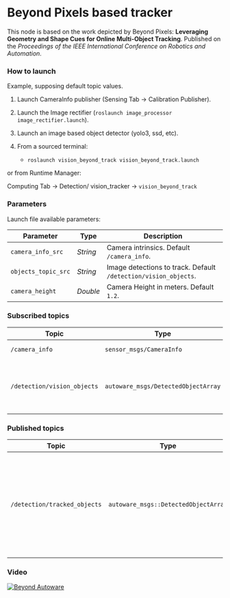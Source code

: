 # Beyond Pixels based tracker

This node is based on the work depicted by Beyond Pixels: **Leveraging Geometry and Shape Cues for Online Multi-Object Tracking**.
Published on the *Proceedings of the IEEE International Conference on Robotics and Automation*.

### How to launch

Example, supposing default topic values. 

1. Launch CameraInfo publisher (Sensing Tab -> Calibration Publisher).

1. Launch the Image rectifier (`roslaunch image_processor image_rectifier.launch`).

1. Launch an image based object detector (yolo3, ssd, etc).

1. From a sourced terminal:

    - `roslaunch vision_beyond_track vision_beyond_track.launch`

or from Runtime Manager:

Computing Tab -> Detection/ vision_tracker -> `vision_beyond_track`

### Parameters

Launch file available parameters:

|Parameter| Type| Description|
----------|-----|--------
|`camera_info_src`|*String* |Camera intrinsics. Default `/camera_info`.|
|`objects_topic_src`|*String*|Image detections to track. Default `/detection/vision_objects`.|
|`camera_height`|*Double*|Camera Height in meters. Default `1.2`.|

### Subscribed topics

|Topic|Type|Objective|
------|----|---------
|`/camera_info`|`sensor_msgs/CameraInfo`|Camera intrinsics.|
|`/detection/vision_objects`|`autoware_msgs/DetectedObjectArray`|Obtain the rectangles of the detected objects on image.|

### Published topics

|Topic|Type|Objective|
------|----|---------
|`/detection/tracked_objects`|`autoware_msgs::DetectedObjectArray`|Contains the coordinates of the bounding boxes in image coordinates for the successfully tracked objects.|


### Video

[![Beyond Autoware](https://img.youtube.com/vi/KFfD3Mkkz4Y/0.jpg)](https://www.youtube.com/watch?v=KFfD3Mkkz4Y)
